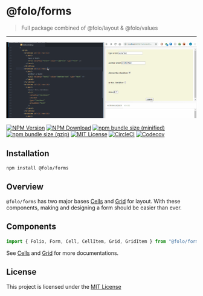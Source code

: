 # @folo/forms

> Full package combined of @folo/layout & @folo/values

<hr />
<!-- gif made by: https://github.com/NickeManarin/ScreenToGif/wiki/help  -->

![live example](https://raw.githubusercontent.com/jalal246/folo/master/packages/folo-forms/foloForms-demo.gif)

<!-- prettier-ignore-start -->
[![NPM Version](https://img.shields.io/npm/v/@folo/forms.svg)](https://www.npmjs.com/package/@folo/forms)
[![NPM Download](https://img.shields.io/npm/dt/@folo/forms.svg)](https://www.npmjs.com/package/@folo/forms)
[![npm bundle size (minified)](https://img.shields.io/bundlephobia/min/react.svg)](https://www.npmjs.com/package/@folo/forms)
[![npm bundle size (gzip)](https://img.shields.io/bundlephobia/minzip/react.svg)](https://www.npmjs.com/package/@folo/forms)
[![MIT License](https://img.shields.io/github/license/mashape/apistatus.svg)](https://github.com/jalal246/folo/blob/master/LICENSE)
[![CircleCI](https://circleci.com/gh/jalal246/folo/tree/master.svg?style=svg)](https://circleci.com/gh/jalal246/folo/tree/master)
[![Codecov](https://img.shields.io/codecov/c/github/jalal246/folo.svg)](https://codecov.io/gh/jalal246/folo)
<!-- prettier-ignore-end -->

## Installation

```
npm install @folo/forms
```

## Overview

`@folo/forms` has two major bases [Cells](https://github.com/jalal246/folo/tree/master/packages/folo-values) and [Grid](https://github.com/jalal246/folo/tree/master/packages/folo-layout) for layout. With these components, making and designing a form should be easier than ever.

## Components

```js
import { Folio, Form, Cell, CellItem, Grid, GridItem } from "@folo/forms";
```

See [Cells](https://github.com/jalal246/folo/tree/master/packages/folo-values) and [Grid](https://github.com/jalal246/folo/tree/master/packages/folo-layout) for more documentations.

## License

This project is licensed under the [MIT License](https://github.com/jalal246/folo/blob/master/LICENSE)

